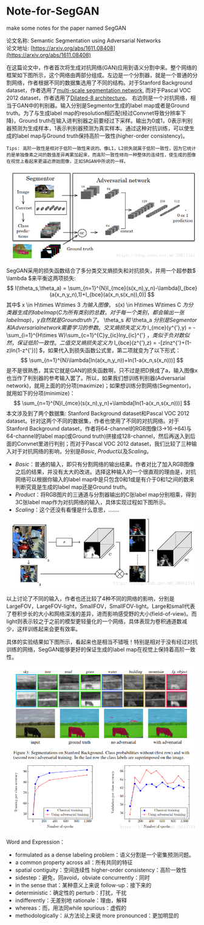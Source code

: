 # Note-for-SegGAN
make some notes for the paper named SegGAN

论文名称: Semantic Segmentation using Adversarial Networks  
论文地址: [https://arxiv.org/abs/1611.08408](https://arxiv.org/abs/1611.08408)  

在这篇论文中，作者首次将生成对抗网络(GAN)应用到语义分割中来。整个网络的框架如下图所示，这个网络由两部分组成。左边是一个分割器，就是一个普通的分割网络，作者根据不同的数据集选用了不同的结构。对于Stanford Background dataset，作者选用了[multi-scale segmentation network](http://yann.lecun.com/exdb/publis/pdf/farabet-pami-13.pdf),
而对于Pascal VOC 2012 dataset，作者选用了[Dilated-8 architecture](https://arxiv.org/abs/1511.07122)。
右边则是一个对抗网络，相当于GAN中的判别器。输入分别是Segmentor生成的label map或者是Ground truth。为了与生成label map的resolution相匹配(经过Convnet导致分辨率下降)，Ground truth在输入进判别器之前要经过下采样。输出为0或1，0表示判别器预测为生成样本，1表示判别器预测为真实样本。通过这种对抗训练，可以使生成的label map与Ground truth保持高阶一致性(higher-order consistency)。  

```
Tips: 高阶一致性是相对于低阶一致性来说的。像L1，L2损失就属于低阶一致性，因为它统计的是单独像素之间的数值差异再累加起来，而高阶一致性倾向一种整体的连续性，使生成的图像在视觉上看起来更逼近原始图像，正如SRGAN中所说的一样。
```
![SegGAN框架](image/framework.png)  

SegGAN采用的损失函数结合了多分类交叉熵损失和对抗损失，并用一个超参数$ \lambda $来平衡这两项损失:
$$
l(\theta_s,\theta_a) = \sum_{n=1}^{N}l_{mce}(s(x_n),y_n)-\lambda[l_{bce}(a(x_n,y_n),1)+l_{bce}(a(x_n,s(x_n)),0)]
$$
其中$ x \in H\times W\times 3 $为输入图像，$ s(x) \in H\times W\times C $为分类器生成的label map(C为所有类别的总数，对于每一个类别，都会输出一张label map)，y自然就是Ground truth了。$ \theta_s $和$ \theta_a $分别是Segmentor和Adversarial network需要学习的参数。交叉熵损失定义为$ l_{mce}(y^{'},y) = -\sum_{i=1}^{H\times W}\sum_{c=1}^{C}y_{ic}lny_{ic}^{'} $，类似于负对数似然，保证低阶一致性。二值交叉熵损失定义为$ l_{bce}(z^{'},z) = -[zlnz^{'}+(1-z)ln(1-z^{'})] $，如果代入到损失函数公式里，第二项就变为了以下形式：
$$
\sum_{n=1}^{N}\lambda[ln(a(x_n,y_n))+ln(1-a(x_n,s(x_n)))]
$$
是不是很熟悉，其实它就是GAN的损失函数啊，只不过是把D换成了a，输入图像x也当作了判别器的参考输入罢了。所以，如果我们想训练判别器(Adversarial network)，就用上面的的分项(maximize)；如果想训练分割网络(Segmentor)，就用如下的分项(minimize)：
$$
\sum_{n=1}^{N}l_{mce}(s(x_n),y_n)+\lambda[ln(1-a(x_n,s(x_n)))]
$$
本文涉及到了两个数据集: Stanford Background dataset和Pascal VOC 2012 dataset。针对这两个不同的数据集，作者也使用了不同的对抗网络。对于Stanford Background dataset，作者将64-channel的RGB图像(3$\rightarrow$16$\rightarrow$64)与64-channel的label map(或Ground truth)拼接成128-channel，然后再送入到后面的Convnet里进行判别；而对于Pascal VOC 2012 dataset，我们比较了三种输入对于对抗网络的影响，分别是*Basic*, *Product*以及*Scaling*。

- *Basic*：普通的输入，即只有分割网络的输出结果。作者对比了加入RGB图像之后的结果，并没有太大的改进。选择这种输入的一个很直观的理由是，对抗网络可以根据你输入的label map中是只包含0和1或是有介于0和1之间的数来判断究竟是生成的label map还是Ground truth。
- *Product*：将RGB图片的三通道与分割器输出的C张label map分别相乘，得到3C张label map作为对抗网络的输入，具体实现过程如下图所示。
- *Scaling*：这个还没有看懂是什么意思，.......

![Product输入](image/product.png)

以上讨论了不同的输入，作者也还比较了4种不同的网络的影响，分别是LargeFOV，LargeFOV-light，SmallFOV，SmallFOV-light。Large和small代表了卷积步长的大小和网络深浅的差异，进而影响感受野的大小(field-of-view)。而light则表示较之于之前的模型更轻量化的一个网络，具体表现为卷积通道数减少，这样训练起来会更有效率。



具体的实验结果如下图所示，看起来也是相当不错哦！特别是相对于没有经过对抗训练的网络，SegGAN能够更好的保证生成的label map在视觉上保持着高阶一致性。

![实验结果](image/result.png)

Word and Expression：

- formulated as a dense labeling problem：语义分割是一个密集预测问题。
- a common property across all：所有共同的特征
- spatial contiguity：空间连续性                   higher-order consistency：高阶一致性
- sidestep：避免，同avoid，obviate           concurrently：同时
- in the sense that：某种意义上来说            follow-up：接下来的
- deterministic：确定性的                              perturb：打扰，干扰
- indifferently：无差别地                                rationale：理由，解释
- whereas：而，用法同while                         spurious：虚假的
- methodologically：从方法论上来说           more pronounced：更加明显的